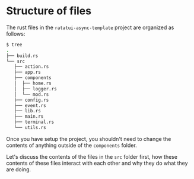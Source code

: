 # Structure of files

The rust files in the `ratatui-async-template` project are organized as follows:

```bash
$ tree
.
├── build.rs
└── src
   ├── action.rs
   ├── app.rs
   ├── components
   │  ├── home.rs
   │  ├── logger.rs
   │  └── mod.rs
   ├── config.rs
   ├── event.rs
   ├── lib.rs
   ├── main.rs
   ├── terminal.rs
   └── utils.rs
```

Once you have setup the project, you shouldn't need to change the contents of anything outside of the `components` folder.

Let's discuss the contents of the files in the `src` folder first, how these contents of these files interact with each other and why they do what they are doing.
